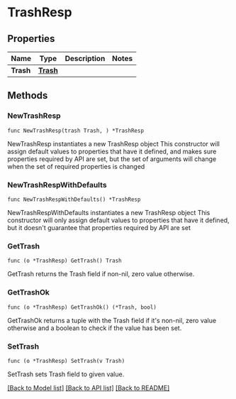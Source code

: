 # TrashResp

## Properties

Name | Type | Description | Notes
------------ | ------------- | ------------- | -------------
**Trash** | [**Trash**](Trash.md) |  | 

## Methods

### NewTrashResp

`func NewTrashResp(trash Trash, ) *TrashResp`

NewTrashResp instantiates a new TrashResp object
This constructor will assign default values to properties that have it defined,
and makes sure properties required by API are set, but the set of arguments
will change when the set of required properties is changed

### NewTrashRespWithDefaults

`func NewTrashRespWithDefaults() *TrashResp`

NewTrashRespWithDefaults instantiates a new TrashResp object
This constructor will only assign default values to properties that have it defined,
but it doesn't guarantee that properties required by API are set

### GetTrash

`func (o *TrashResp) GetTrash() Trash`

GetTrash returns the Trash field if non-nil, zero value otherwise.

### GetTrashOk

`func (o *TrashResp) GetTrashOk() (*Trash, bool)`

GetTrashOk returns a tuple with the Trash field if it's non-nil, zero value otherwise
and a boolean to check if the value has been set.

### SetTrash

`func (o *TrashResp) SetTrash(v Trash)`

SetTrash sets Trash field to given value.



[[Back to Model list]](../README.md#documentation-for-models) [[Back to API list]](../README.md#documentation-for-api-endpoints) [[Back to README]](../README.md)


